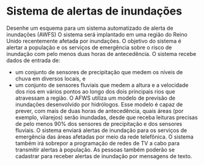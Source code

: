 # Sistema de alertas de inundações
Desenhe um esquema para um sistema automatizado de alerta de inundações (AWFS)
O sistema será implantado em uma região do Reino Unido recentemente afetada por inundações.
O objetivo do sistema é alertar a população e os serviços de emergência sobre o risco de inundação
com pelo menos duas horas de antecedência.
O sistema recebe dados de entrada de:
- um conjunto de sensores de precipitação que medem os níveis de chuva em diversos locais, e
- um conjunto de sensores fluviais que medem a altura e a velocidade dos rios em vários pontos ao longo dos dois principais rios que atravessam a região.
O AFWS utiliza um modelo de previsão de inundações desenvolvido por hidrólogos. Esse modelo é capaz de prever, com mais de duas horas de antecedência, quais áreas (por exemplo, vilarejos) serão inundadas, desde que receba leituras precisas de pelo menos 90% dos sensores de precipitação e dos sensores fluviais.
O sistema enviará alertas de inundação para os serviços de emergência das áreas afetadas por meio da rede telefônica.
O sistema também irá sobrepor a programação de redes de TV a cabo para transmitir alertas à população.
As pessoas também poderão se cadastrar para receber alertas de inundação por mensagens de texto.